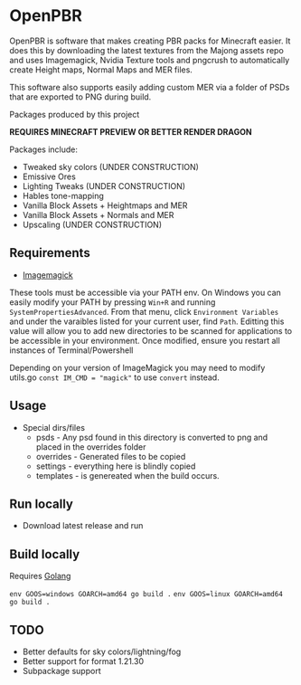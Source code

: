 # OpenPBR

OpenPBR is software that makes creating PBR packs for Minecraft easier. It does this by downloading the latest textures from the Majong assets repo and uses Imagemagick, Nvidia Texture tools and pngcrush to automatically create Height maps, Normal Maps and MER files.

This software also supports easily adding custom MER via a folder of PSDs that are exported to PNG during build.

Packages produced by this project

**REQUIRES MINECRAFT PREVIEW OR BETTER RENDER DRAGON**

Packages include:

- Tweaked sky colors (UNDER CONSTRUCTION)
- Emissive Ores
- Lighting Tweaks (UNDER CONSTRUCTION)
- Hables tone-mapping
- Vanilla Block Assets + Heightmaps and MER
- Vanilla Block Assets + Normals and MER
- Upscaling (UNDER CONSTRUCTION)

## Requirements

- [Imagemagick](https://imagemagick.org/)

These tools must be accessible via your PATH env. On Windows you can easily modify your PATH by pressing `Win+R` and running `SystemPropertiesAdvanced`. From that menu, click `Environment Variables` and under the varaibles listed for your current user, find `Path`. Editting this value will allow you to add new directories to be scanned for applications to be accessible in your environment. Once modified, ensure you restart all instances of Terminal/Powershell

Depending on your version of ImageMagick you may need to modify utils.go
`const IM_CMD = "magick"` to use `convert` instead.

## Usage

- Special dirs/files
  - psds - Any psd found in this directory is converted to png and placed in the overrides folder
  - overrides - Generated files to be copied
  - settings - everything here is blindly copied
  - templates - is genereated when the build occurs.

## Run locally

- Download latest release and run

## Build locally

Requires [Golang](https://go.dev/doc/install)

`env GOOS=windows GOARCH=amd64 go build .`
`env GOOS=linux GOARCH=amd64 go build .`

## TODO

- Better defaults for sky colors/lightning/fog
- Better support for format 1.21.30
- Subpackage support
